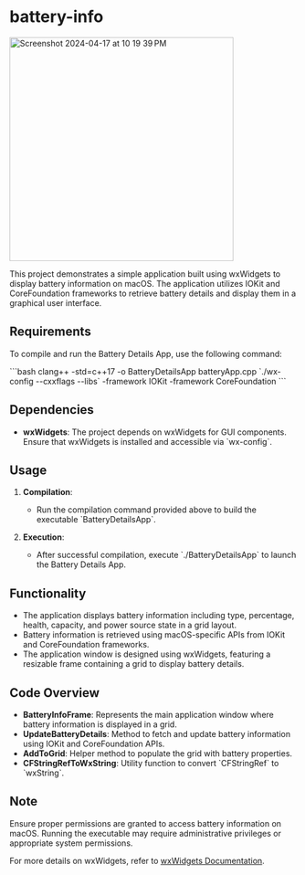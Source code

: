 # battery-info
<img width="392" alt="Screenshot 2024-04-17 at 10 19 39 PM" src="https://github.com/Vigneshk5/battery-info/assets/97999742/88f64af0-7810-480f-abd2-4a0196415b81">


This project demonstrates a simple application built using wxWidgets to display battery information on macOS. The application utilizes IOKit and CoreFoundation frameworks to retrieve battery details and display them in a graphical user interface.

## Requirements

To compile and run the Battery Details App, use the following command:

\`\`\`bash
clang++ -std=c++17 -o BatteryDetailsApp batteryApp.cpp \`./wx-config --cxxflags --libs\` -framework IOKit -framework CoreFoundation
\`\`\`

## Dependencies

- **wxWidgets**: The project depends on wxWidgets for GUI components. Ensure that wxWidgets is installed and accessible via \`wx-config\`.

## Usage

1. **Compilation**:
   - Run the compilation command provided above to build the executable \`BatteryDetailsApp\`.

2. **Execution**:
   - After successful compilation, execute \`./BatteryDetailsApp\` to launch the Battery Details App.

## Functionality

- The application displays battery information including type, percentage, health, capacity, and power source state in a grid layout.
- Battery information is retrieved using macOS-specific APIs from IOKit and CoreFoundation frameworks.
- The application window is designed using wxWidgets, featuring a resizable frame containing a grid to display battery details.

## Code Overview

- **BatteryInfoFrame**: Represents the main application window where battery information is displayed in a grid.
- **UpdateBatteryDetails**: Method to fetch and update battery information using IOKit and CoreFoundation APIs.
- **AddToGrid**: Helper method to populate the grid with battery properties.
- **CFStringRefToWxString**: Utility function to convert \`CFStringRef\` to \`wxString\`.

## Note

Ensure proper permissions are granted to access battery information on macOS. Running the executable may require administrative privileges or appropriate system permissions.

For more details on wxWidgets, refer to [wxWidgets Documentation](https://docs.wxwidgets.org/).

